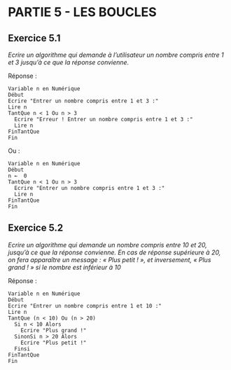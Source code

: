 # PARTIE 5 - LES BOUCLES

## Exercice 5.1

*Ecrire un algorithme qui demande à l’utilisateur un nombre compris entre 1 et 3 jusqu’à ce que la réponse convienne.*

Réponse :

```
Variable n en Numérique
Début
Ecrire "Entrer un nombre compris entre 1 et 3 :"
Lire n
TantQue n < 1 Ou n > 3
  Ecrire "Erreur ! Entrer un nombre compris entre 1 et 3 :"
  Lire n
FinTantQue
Fin
```

Ou :

```
Variable n en Numérique
Début
n ←  0
TantQue n < 1 Ou n > 3
  Ecrire "Entrer un nombre compris entre 1 et 3 :"
  Lire n
FinTantQue
Fin
```

## Exercice 5.2

*Ecrire un algorithme qui demande un nombre compris entre 10 et 20, jusqu’à ce que la réponse convienne. En cas de réponse supérieure à 20, on fera apparaître un message : « Plus petit ! », et inversement, « Plus grand ! » si le nombre est inférieur à 10*

Réponse :

```
Variable n en Numérique
Début
Ecrire "Entrer un nombre compris entre 1 et 10 :"
Lire n
TantQue (n < 10) Ou (n > 20)
  Si n < 10 Alors
    Ecrire "Plus grand !"
  SinonSi n > 20 Alors
    Ecrire "Plus petit !"
  Finsi
FinTantQue
Fin
```
